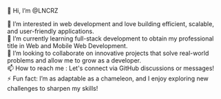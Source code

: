 👋 Hi, I’m @LNCRZ  

👀 I’m interested in web development and love building efficient, scalable, and user-friendly applications.  
🌱 I’m currently learning full-stack development to obtain my professional title in Web and Mobile Web Development.  
💞️ I’m looking to collaborate on innovative projects that solve real-world problems and allow me to grow as a developer.  
📫 How to reach me : Let's connect via GitHub discussions or messages!  
⚡ Fun fact: I’m as adaptable as a chameleon, and I enjoy exploring new challenges to sharpen my skills!  
<!---
LNCRZ/LNCRZ is a ✨ special ✨ repository because its `README.md` (this file) appears on your GitHub profile.
You can click the Preview link to take a look at your changes.
--->
